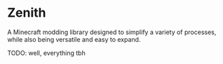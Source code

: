 # Zenith
A Minecraft modding library designed to simplify a variety of processes, while also being versatile and easy to expand.

TODO: well, everything tbh

